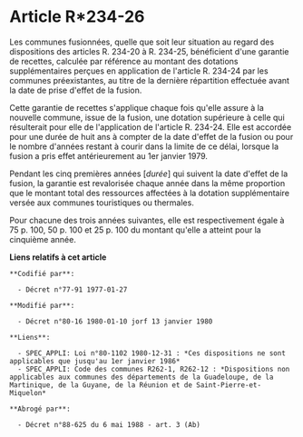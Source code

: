 # Article R*234-26

Les communes fusionnées, quelle que soit leur situation au regard des dispositions des articles R. 234-20 à R. 234-25,
bénéficient d'une garantie de recettes, calculée par référence au montant des dotations supplémentaires perçues en
application de l'article R. 234-24 par les communes préexistantes, au titre de la dernière répartition effectuée avant la
date de prise d'effet de la fusion.

Cette garantie de recettes s'applique chaque fois qu'elle assure à la nouvelle commune, issue de la fusion, une dotation
supérieure à celle qui résulterait pour elle de l'application de l'article R. 234-24. Elle est accordée pour une durée de
huit ans à compter de la date d'effet de la fusion ou pour le nombre d'années restant à courir dans la limite de ce délai,
lorsque la fusion a pris effet antérieurement au 1er janvier 1979.

Pendant les cinq premières années [*durée*] qui suivent la date d'effet de la fusion, la garantie est revalorisée chaque
année dans la même proportion que le montant total des ressources affectées à la dotation supplémentaire versée aux communes
touristiques ou thermales.

Pour chacune des trois années suivantes, elle est respectivement égale à 75 p. 100, 50 p. 100 et 25 p. 100 du montant qu'elle
a atteint pour la cinquième année.

**Liens relatifs à cet article**

	**Codifié par**:

	  - Décret n°77-91 1977-01-27

	**Modifié par**:

	  - Décret n°80-16 1980-01-10 jorf 13 janvier 1980

	**Liens**:

	  - SPEC_APPLI: Loi n°80-1102 1980-12-31 : *Ces dispositions ne sont applicables que jusqu'au 1er janvier 1986*
	  - SPEC_APPLI: Code des communes R262-1, R262-12 : *Dispositions non applicables aux communes des départements de la Guadeloupe, de la Martinique, de la Guyane, de la Réunion et de Saint-Pierre-et-Miquelon*

	**Abrogé par**:

	  - Décret n°88-625 du 6 mai 1988 - art. 3 (Ab)
